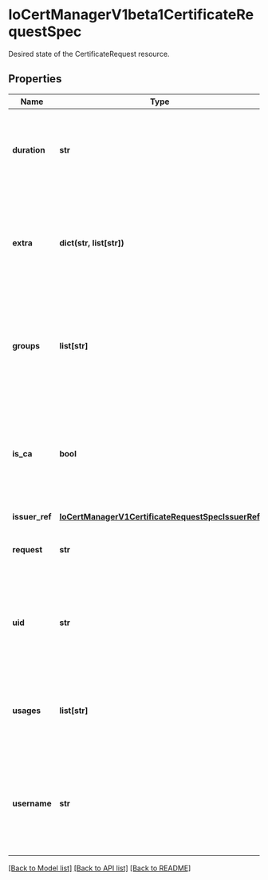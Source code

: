 # IoCertManagerV1beta1CertificateRequestSpec

Desired state of the CertificateRequest resource.
## Properties
Name | Type | Description | Notes
------------ | ------------- | ------------- | -------------
**duration** | **str** | The requested &#39;duration&#39; (i.e. lifetime) of the Certificate. This option may be ignored/overridden by some issuer types. | [optional] 
**extra** | **dict(str, list[str])** | Extra contains extra attributes of the user that created the CertificateRequest. Populated by the cert-manager webhook on creation and immutable. | [optional] 
**groups** | **list[str]** | Groups contains group membership of the user that created the CertificateRequest. Populated by the cert-manager webhook on creation and immutable. | [optional] 
**is_ca** | **bool** | IsCA will request to mark the certificate as valid for certificate signing when submitting to the issuer. This will automatically add the &#x60;cert sign&#x60; usage to the list of &#x60;usages&#x60;. | [optional] 
**issuer_ref** | [**IoCertManagerV1CertificateRequestSpecIssuerRef**](IoCertManagerV1CertificateRequestSpecIssuerRef.md) |  | 
**request** | **str** | The PEM-encoded x509 certificate signing request to be submitted to the CA for signing. | 
**uid** | **str** | UID contains the uid of the user that created the CertificateRequest. Populated by the cert-manager webhook on creation and immutable. | [optional] 
**usages** | **list[str]** | Usages is the set of x509 usages that are requested for the certificate. Defaults to &#x60;digital signature&#x60; and &#x60;key encipherment&#x60; if not specified. | [optional] 
**username** | **str** | Username contains the name of the user that created the CertificateRequest. Populated by the cert-manager webhook on creation and immutable. | [optional] 

[[Back to Model list]](../README.md#documentation-for-models) [[Back to API list]](../README.md#documentation-for-api-endpoints) [[Back to README]](../README.md)


